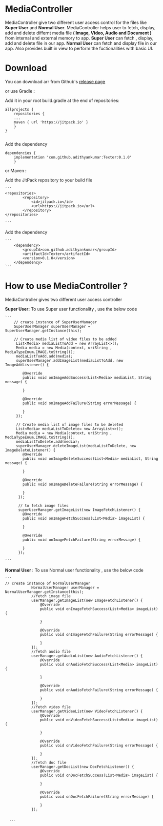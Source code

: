 # MediaController
MediaController give two different user access control for the files like **Super User** and **Normal User**.
MediaController helps user to fetch, display, add and delete differnt media file **( Image, Video, Audio and Document )** from internal and external memory to app. 
**Super User** can fetch , display, add and delete file in our app.
**Normal User** can fetch and display file in our app.
Also provides built in view to perform the fuctionalities with basic UI.
    
# Download 
You can download arr from Github's [release page]()
    
or use Gradle :
    
Add it in your root build.gradle at the end of repositories:
    
```
allprojects {
    repositories {
    ...
    maven { url 'https://jitpack.io' }
    }
}
     
```
    
Add the dependency
    
```
dependencies {
    implementation 'com.github.adithyankumar:Texter:0.1.0'
    }
```
    
or Maven :
    	
Add the JitPack repository to your build file
    	
    ```
    <repositories>
    		<repository>
    		    <id>jitpack.io</id>
    		    <url>https://jitpack.io</url>
    		</repository>
    </repositories>
    
    ```		
Add the dependency
    	
    ```
        <dependency>
    	    <groupId>com.github.adithyankumar</groupId>
    	    <artifactId>Texter</artifactId>
    	    <version>0.1.0</version>
    	</dependency>  		
    ```
    
# How to use MediaController ?
    
MediaController gives two different user access controller 
     
**Super User:**
    To use Super user functionality , use the below code 
        
    ```
        // create instance of SuperUserManager
        SuperUserManager superUserManager = SuperUserManager.getInstance(this);
        
        // Create media list of video files to be added 
         List<Media> mediaListToAdd = new ArrayList<>();
         Media media = new Media(context, uriString , MediaTypeEnum.IMAGE.toString());
         mediaListToAdd.add(media);
         superUserManager.addImageList(mediaListToAdd, new ImageAddListener() {
         
            @Override
            public void onImageAddSuccess(List<Media> mediaList, String message) {
        
            }
        
            @Override
            public void onImageAddFailure(String errorMessage) {
        
            }
         });
        
         // Create media list of image files to be deleted 
         List<Media> mediaListToDelete= new ArrayList<>();
         Media media = new Media(context, uriString , MediaTypeEnum.IMAGE.toString());
         mediaListToDelete.add(media);
         superUserManager.deleteImageList(mediaListToDelete, new ImageDeleteListener() {
            @Override
            public void onImageDeleteSuccess(List<Media> mediaList, String message) {
        
            }
        
            @Override
            public void onImageDeleteFailure(String errorMessage) {
        
            }
          });
        
          // to fetch image files
          superUserManager.getImageList(new ImageFetchListener() {
            @Override
            public void onImageFetchSuccess(List<Media> imageList) {
        
            }
        
            @Override
            public void onImageFetchFailure(String errorMessage) {
        
            }
          });
        
    ```
        
**Normal User :**
    To use Normal user functionality , use the below code     
        
    ```     
    // create instance of NormalUserManager
                NormalUserManager userManager = NormalUserManager.getInstance(this);
                //fetch image file
                userManager.getImageList(new ImageFetchListener() {
                    @Override
                    public void onImageFetchSuccess(List<Media> imageList) {
        
                    }
        
                    @Override
                    public void onImageFetchFailure(String errorMessage) {
        
                    }
                });
                //fetch audio file
                userManager.getAudioList(new AudioFetchListener() {
                    @Override
                    public void onAudioFetchSuccess(List<Media> imageList) {
        
                    }
        
                    @Override
                    public void onAudioFetchFailure(String errorMessage) {
        
                    }
                });
                //fetch video file
                userManager.getVideoList(new VideoFetchListener() {
                    @Override
                    public void onVideoFetchSuccess(List<Media> imageList) {
        
                    }
        
                    @Override
                    public void onVideoFetchFailure(String errorMessage) {
        
                    }
                });
                //fetch doc file
                userManager.getDocList(new DocFetchListener() {
                    @Override
                    public void onDocFetchSuccess(List<Media> imageList) {
        
                    }
        
                    @Override
                    public void onDocFetchFailure(String errorMessage) {
        
                    }
                });
         
         
      ```
         
         
